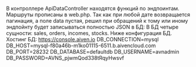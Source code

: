 В контроллере ApiDataController находятся функций по эндпоинтам. Маршруты прописаны в web.php.
Так как при любой дате возвращается пагинация, а поле data пустая, решил при обращений к тому или иному эндпойнту будет записываться полностью JSON в БД:
В БД четыре сущности: sales, orders, incomes, stocks. Ниже конфигурация БД.
Хостинг БД: https://console.aiven.io
DB_CONNECTION=mysql
DB_HOST=mysql-f80a46b-m1ko01115-6511.b.aivencloud.com
DB_PORT=28232
DB_DATABASE=defaultdb
DB_USERNAME=avnadmin
DB_PASSWORD=AVNS_pjwmQod338tRqyHwsvf

